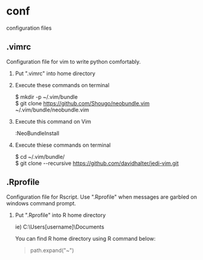 # conf
configuration files

## .vimrc
Configuration file for vim to write  python comfortably.

1. Put ".vimrc" into home directory

2. Execute these commands on terminal

    $ mkdir -p ~/.vim/bundle  
    $ git clone https://github.com/Shougo/neobundle.vim ~/.vim/bundle/neobundle.vim

3. Execute this command on Vim

    :NeoBundleInstall

4. Execute thiese commands on terminal

    $ cd ~/.vim/bundle/  
    $ git clone --recursive https://github.com/davidhalter/jedi-vim.git
    
## .Rprofile
Configuration file for Rscript.
Use ".Rprofile" when messages are garbled on windows command prompt.

1. Put ".Rprofile" into R home directory

    ie) C:\Users\[username]\Documents

    You can find R home directory using R command below:

    > path.expand("~")
